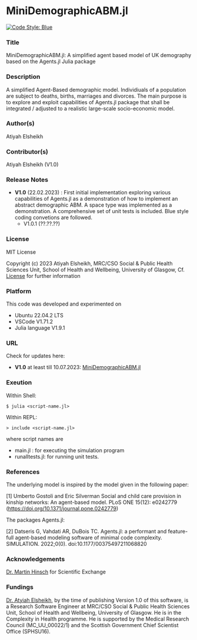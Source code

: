 # MiniDemographicABM.jl 
[![Code Style: Blue](https://img.shields.io/badge/code%20style-blue-4495d1.svg)](https://github.com/invenia/BlueStyle)

### Title 
MiniDemographicABM.jl: A simplified agent based model of UK demography based on the Agents.jl Julia package   

### Description
A simplified Agent-Based demographic model. Individiuals of a population are subject to deaths, births, marriages and divorces. 
The main purpose is to explore and exploit capabilities of Agents.jl package that shall be integrated / adjusted to a realistic large-scale socio-economic model. 

### Author(s) 
Atiyah Elsheikh 

### Contributor(s)  
Atiyah Elsheikh (V1.0)  

### Release Notes 
- **V1.0** (22.02.2023) : First initial implementation exploring various capabilities of Agents.jl as a demonstration of how to implement an abstract demographic ABM. A space type was implemented as a demonstration. A comprehensive set of unit tests is included. Blue style coding convetions are followed. 
    - V1.0.1 (??.??.??)

### License
MIT License

Copyright (c) 2023 Atiyah Elsheikh, MRC/CSO Social & Public Health Sciences Unit, School of Health and Wellbeing, University of Glasgow, Cf. [License](https://github.com/MRC-CSO-SPHSU/MiniDemographicABM.jl/blob/master/LICENSE) for further information

### Platform 
This code was developed and experimented on 
- Ubuntu 22.04.2 LTS
- VSCode V1.71.2
- Julia language V1.9.1

### URL 
Check for updates here: 
- **V1.0** at least till 10.07.2023: [MiniDemographicABM.jl](https://github.com/MRC-CSO-SPHSU/MiniDemographicABM.jl)

### Exeution 
Within Shell:

`$ julia <script-name.jl>`

Within REPL: 

`> include <script-name.jl>`

where script names are 
- main.jl : for executing the simulation program
- runalltests.jl: for running unit tests. 

### References
The underlying model is inspired by the model given in the following paper:   

[1] Umberto Gostoli and Eric Silverman Social and child care provision in kinship networks: An agent-based model. PLoS ONE 15(12): e0242779 (https://doi.org/10.1371/journal.pone.0242779)

The packages Agents.jl: 

[2] Datseris G, Vahdati AR, DuBois TC. Agents.jl: a performant and feature-full agent-based modeling software of minimal code complexity. SIMULATION. 2022;0(0). doi:10.1177/00375497211068820

### Acknowledgements  
[Dr. Martin Hinsch](https://www.gla.ac.uk/schools/healthwellbeing/staff/martinhinsch/) for Scientific Exchange

### Fundings 
[Dr. Atyiah Elsheikh](https://www.gla.ac.uk/schools/healthwellbeing/staff/atiyahelsheikh/), by the time of publishing Version 1.0 of this software, is a Research Software Engineer at MRC/CSO Social & Public Health Sciences Unit, School of Health and Wellbeing, University of Glasgow. He is in the Complexity in Health programme. He is supported  by the Medical Research Council (MC_UU_00022/1) and the Scottish Government Chief Scientist Office (SPHSU16).
